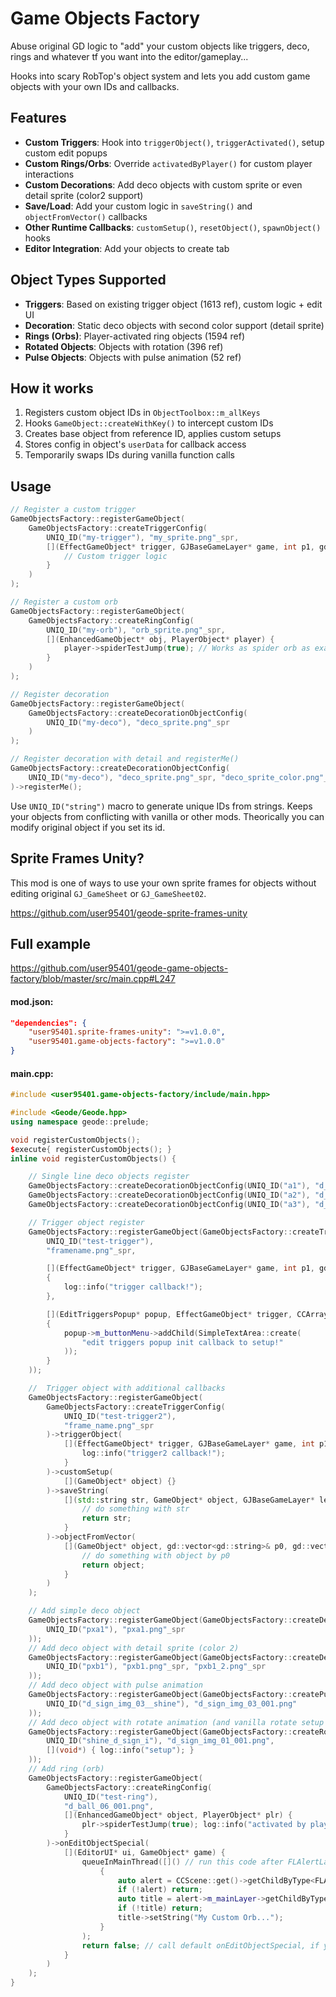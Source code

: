 # Game Objects Factory

Abuse original GD logic to "add" your custom objects like triggers, deco, rings and whatever tf you want into the editor/gameplay...

Hooks into scary RobTop's object system and lets you add custom game objects with your own IDs and callbacks.

## Features

- **Custom Triggers**: Hook into `triggerObject()`, `triggerActivated()`, setup custom edit popups
- **Custom Rings/Orbs**: Override `activatedByPlayer()` for custom player interactions  
- **Custom Decorations**: Add deco objects with custom sprite or even detail sprite (color2 support)
- **Save/Load**: Add your custom logic in `saveString()` and `objectFromVector()` callbacks
- **Other Runtime Callbacks**: `customSetup()`, `resetObject()`, `spawnObject()` hooks
- **Editor Integration**: Add your objects to create tab

## Object Types Supported

- **Triggers**: Based on existing trigger object (1613 ref), custom logic + edit UI
- **Decoration**: Static deco objects with second color support (detail sprite)
- **Rings (Orbs)**: Player-activated ring objects (1594 ref)
- **Rotated Objects**: Objects with rotation (396 ref)
- **Pulse Objects**: Objects with pulse animation (52 ref)

## How it works

1. Registers custom object IDs in `ObjectToolbox::m_allKeys`
2. Hooks `GameObject::createWithKey()` to intercept custom IDs
3. Creates base object from reference ID, applies custom setups
4. Stores config in object's `userData` for callback access
5. Temporarily swaps IDs during vanilla function calls

## Usage

```cpp
// Register a custom trigger
GameObjectsFactory::registerGameObject(
    GameObjectsFactory::createTriggerConfig(
        UNIQ_ID("my-trigger"), "my_sprite.png"_spr,
        [](EffectGameObject* trigger, GJBaseGameLayer* game, int p1, gd::vector<int> const* p2) {
            // Custom trigger logic
        }
    )
);

// Register a custom orb
GameObjectsFactory::registerGameObject(
    GameObjectsFactory::createRingConfig(
        UNIQ_ID("my-orb"), "orb_sprite.png"_spr,
        [](EnhancedGameObject* obj, PlayerObject* player) {
            player->spiderTestJump(true); // Works as spider orb as example
        }
    )
);

// Register decoration
GameObjectsFactory::registerGameObject(
    GameObjectsFactory::createDecorationObjectConfig(
        UNIQ_ID("my-deco"), "deco_sprite.png"_spr
    )
);

// Register decoration with detail and registerMe()
GameObjectsFactory::createDecorationObjectConfig(
	UNIQ_ID("my-deco"), "deco_sprite.png"_spr, "deco_sprite_color.png"_spr
)->registerMe();
```

Use `UNIQ_ID("string")` macro to generate unique IDs from strings. Keeps your objects from conflicting with vanilla or other mods. Theorically you can modify original object if you set its id.

## Sprite Frames Unity?

This mod is one of ways to use your own sprite frames for objects without editing original `GJ_GameSheet` or `GJ_GameSheet02`.

https://github.com/user95401/geode-sprite-frames-unity

## Full example
https://github.com/user95401/geode-game-objects-factory/blob/master/src/main.cpp#L247
#### mod.json:
```json
"dependencies": {
	"user95401.sprite-frames-unity": ">=v1.0.0",
	"user95401.game-objects-factory": ">=v1.0.0"
}
```
#### main.cpp:
```cpp
#include <user95401.game-objects-factory/include/main.hpp>

#include <Geode/Geode.hpp>
using namespace geode::prelude;

void registerCustomObjects();
$execute{ registerCustomObjects(); }
inline void registerCustomObjects() {

    // Single line deco objects register
    GameObjectsFactory::createDecorationObjectConfig(UNIQ_ID("a1"), "d_sign_img_01_001.png")->registerMe();
    GameObjectsFactory::createDecorationObjectConfig(UNIQ_ID("a2"), "d_sign_img_02_001.png")->registerMe();
    GameObjectsFactory::createDecorationObjectConfig(UNIQ_ID("a3"), "d_sign_img_03_001.png")->registerMe();

    // Trigger object register
    GameObjectsFactory::registerGameObject(GameObjectsFactory::createTriggerConfig(
        UNIQ_ID("test-trigger"),
        "framename.png"_spr,

        [](EffectGameObject* trigger, GJBaseGameLayer* game, int p1, gd::vector<int> const* p2)
        {
            log::info("trigger callback!");
        },

        [](EditTriggersPopup* popup, EffectGameObject* trigger, CCArray* objects)
        {
            popup->m_buttonMenu->addChild(SimpleTextArea::create(
                "edit triggers popup init callback to setup!"
            ));
        }
    ));

    //  Trigger object with additional callbacks
    GameObjectsFactory::registerGameObject(
        GameObjectsFactory::createTriggerConfig(
            UNIQ_ID("test-trigger2"),
            "frame_name.png"_spr
        )->triggerObject(
            [](EffectGameObject* trigger, GJBaseGameLayer* game, int p1, gd::vector<int> const* p2) {
                log::info("trigger2 callback!");
            }
        )->customSetup(
            [](GameObject* object) {}
        )->saveString(
            [](std::string str, GameObject* object, GJBaseGameLayer* level) {
                // do something with str
                return str;
            }
        )->objectFromVector(
            [](GameObject* object, gd::vector<gd::string>& p0, gd::vector<void*>&, void*, bool) {
                // do something with object by p0
                return object;
            }
        )
    );

    // Add simple deco object
    GameObjectsFactory::registerGameObject(GameObjectsFactory::createDecorationObjectConfig(
        UNIQ_ID("pxa1"), "pxa1.png"_spr
    ));
    // Add deco object with detail sprite (color 2)
    GameObjectsFactory::registerGameObject(GameObjectsFactory::createDecorationObjectConfig(
        UNIQ_ID("pxb1"), "pxb1.png"_spr, "pxb1_2.png"_spr
    ));
    // Add deco object with pulse animation
    GameObjectsFactory::registerGameObject(GameObjectsFactory::createPulseConfig(
        UNIQ_ID("d_sign_img_03__shine"), "d_sign_img_03_001.png"
    ));
    // Add deco object with rotate animation (and vanilla rotate setup ability)
    GameObjectsFactory::registerGameObject(GameObjectsFactory::createRotatedConfig(
        UNIQ_ID("shine_d_sign_i"), "d_sign_img_01_001.png",
        [](void*) { log::info("setup"); }
    ));
    // Add ring (orb)
    GameObjectsFactory::registerGameObject(
        GameObjectsFactory::createRingConfig(
            UNIQ_ID("test-ring"),
            "d_ball_06_001.png",
            [](EnhancedGameObject* object, PlayerObject* plr) {
                plr->spiderTestJump(true); log::info("activated by player, {}, {}", object, plr);
            }
        )->onEditObjectSpecial(
            [](EditorUI* ui, GameObject* game) {
                queueInMainThread([]() // run this code after FLAlertLayer is shown to get it
                    {
                        auto alert = CCScene::get()->getChildByType<FLAlertLayer>(-1);
                        if (!alert) return;
                        auto title = alert->m_mainLayer->getChildByType<CCLabelBMFont>(0);
                        if (!title) return;
                        title->setString("My Custom Orb...");
                    }
                );
                return false; // call default onEditObjectSpecial, if you set true it will be skipped
            }
        )
    );
}
```
